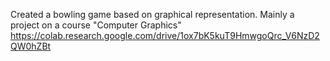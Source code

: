 Created a bowling game based on graphical representation. Mainly a project on a course "Computer Graphics"
https://colab.research.google.com/drive/1ox7bK5kuT9HmwgoQrc_V6NzD2QW0hZBt
